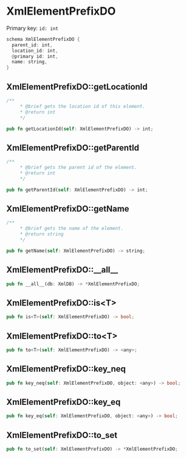 # XmlElementPrefixDO

Primary key: `id: int`

```rust
schema XmlElementPrefixDO {
  parent_id: int,
  location_id: int,
  @primary id: int,
  name: string,
}
```
## XmlElementPrefixDO::getLocationId

```rust
/**
     * @brief gets the location id of this element.
     * @return int
     */
```
```rust
pub fn getLocationId(self: XmlElementPrefixDO) -> int;
```
## XmlElementPrefixDO::getParentId

```rust
/**
     * @brief gets the parent id of the element.
     * @return int
     */
```
```rust
pub fn getParentId(self: XmlElementPrefixDO) -> int;
```
## XmlElementPrefixDO::getName

```rust
/**
     * @brief gets the name of the element.
     * @return string 
     */
```
```rust
pub fn getName(self: XmlElementPrefixDO) -> string;
```
## XmlElementPrefixDO::\_\_all\_\_

```rust
pub fn __all__(db: XmlDB) -> *XmlElementPrefixDO;
```
## XmlElementPrefixDO::is\<T\>

```rust
pub fn is<T>(self: XmlElementPrefixDO) -> bool;
```
## XmlElementPrefixDO::to\<T\>

```rust
pub fn to<T>(self: XmlElementPrefixDO) -> <any>;
```
## XmlElementPrefixDO::key\_neq

```rust
pub fn key_neq(self: XmlElementPrefixDO, object: <any>) -> bool;
```
## XmlElementPrefixDO::key\_eq

```rust
pub fn key_eq(self: XmlElementPrefixDO, object: <any>) -> bool;
```
## XmlElementPrefixDO::to\_set

```rust
pub fn to_set(self: XmlElementPrefixDO) -> *XmlElementPrefixDO;
```
